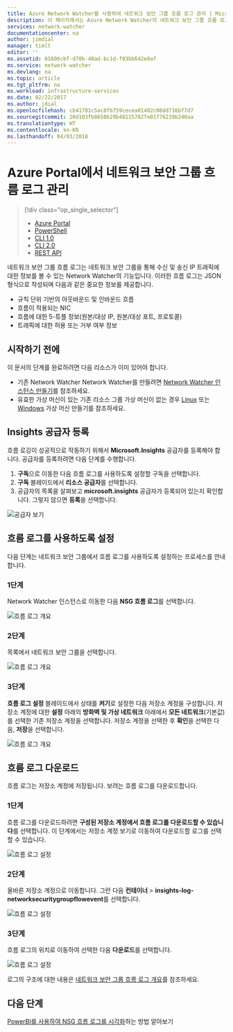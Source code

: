 ```yaml
---
title: Azure Network Watcher를 사용하여 네트워크 보안 그룹 흐름 로그 관리 | Microsoft Docs
description: 이 페이지에서는 Azure Network Watcher의 네트워크 보안 그룹 흐름 로그를 관리하는 방법을 설명합니다.
services: network-watcher
documentationcenter: na
author: jimdial
manager: timlt
editor: ''
ms.assetid: 01606cbf-d70b-40ad-bc1d-f03bb642e0af
ms.service: network-watcher
ms.devlang: na
ms.topic: article
ms.tgt_pltfrm: na
ms.workload: infrastructure-services
ms.date: 02/22/2017
ms.author: jdial
ms.openlocfilehash: cb41781c5ac8fb759cecea01402c08dd716bf7d7
ms.sourcegitcommit: 20d103fb8658b29b48115782fe01f76239b240aa
ms.translationtype: HT
ms.contentlocale: ko-KR
ms.lasthandoff: 04/03/2018
---
```

# <a name="manage-network-security-group-flow-logs-in-the-azure-portal"></a>Azure Portal에서 네트워크 보안 그룹 흐름 로그 관리

> [!div class="op_single_selector"]
> - [Azure Portal](network-watcher-nsg-flow-logging-portal.md)
> - [PowerShell](network-watcher-nsg-flow-logging-powershell.md)
> - [CLI 1.0](network-watcher-nsg-flow-logging-cli-nodejs.md)
> - [CLI 2.0](network-watcher-nsg-flow-logging-cli.md)
> - [REST API](network-watcher-nsg-flow-logging-rest.md)

네트워크 보안 그룹 흐름 로그는 네트워크 보안 그룹을 통해 수신 및 송신 IP 트래픽에 대한 정보를 볼 수 있는 Network Watcher의 기능입니다. 이러한 흐름 로그는 JSON 형식으로 작성되며 다음과 같은 중요한 정보를 제공합니다. 

- 규칙 단위 기반의 아웃바운드 및 인바운드 흐름
- 흐름이 적용되는 NIC
- 흐름에 대한 5-튜플 정보(원본/대상 IP, 원본/대상 포트, 프로토콜)
- 트래픽에 대한 허용 또는 거부 여부 정보

## <a name="before-you-begin"></a>시작하기 전에

이 문서의 단계를 완료하려면 다음 리소스가 이미 있어야 합니다.

- 기존 Network Watcher Network Watcher를 만들려면 [Network Watcher 인스턴스 만들기](network-watcher-create.md)를 참조하세요.
- 유효한 가상 머신이 있는 기존 리소스 그룹 가상 머신이 없는 경우 [Linux](../virtual-machines/linux/quick-create-portal.md?toc=%2fazure%2fnetwork-watcher%2ftoc.json) 또는 [Windows](../virtual-machines/windows/quick-create-portal.md?toc=%2fazure%2fnetwork-watcher%2ftoc.json) 가상 머신 만들기를 참조하세요.

## <a name="register-insights-provider"></a>Insights 공급자 등록

흐름 로깅이 성공적으로 작동하기 위해서 **Microsoft.Insights** 공급자를 등록해야 합니다. 공급자를 등록하려면 다음 단계를 수행합니다. 

1. **구독**으로 이동한 다음 흐름 로그를 사용하도록 설정할 구독을 선택합니다. 
2. **구독** 블레이드에서 **리소스 공급자**를 선택합니다. 
3. 공급자의 목록을 살펴보고 **microsoft.insights** 공급자가 등록되어 있는지 확인합니다. 그렇지 않으면 **등록**을 선택합니다.

![공급자 보기][providers]

## <a name="enable-flow-logs"></a>흐름 로그를 사용하도록 설정

다음 단계는 네트워크 보안 그룹에서 흐름 로그를 사용하도록 설정하는 프로세스를 안내합니다.

### <a name="step-1"></a>1단계

Network Watcher 인스턴스로 이동한 다음 **NSG 흐름 로그**를 선택합니다.

![흐름 로그 개요][1]

### <a name="step-2"></a>2단계

목록에서 네트워크 보안 그룹을 선택합니다.

![흐름 로그 개요][2]

### <a name="step-3"></a>3단계 

**흐름 로그 설정** 블레이드에서 상태를 **켜기**로 설정한 다음 저장소 계정을 구성합니다. 저장소 계정에 대한 **설정** 아래의 **방화벽 및 가상 네트워크** 아래에서 **모든 네트워크**(기본값)를 선택한 기존 저장소 계정을 선택합니다. 저장소 계정을 선택한 후 **확인**을 선택한 다음, **저장**을 선택합니다.

![흐름 로그 개요][3]

## <a name="download-flow-logs"></a>흐름 로그 다운로드

흐름 로그는 저장소 계정에 저장됩니다. 보려는 흐름 로그를 다운로드합니다.

### <a name="step-1"></a>1단계

흐름 로그를 다운로드하려면 **구성된 저장소 계정에서 흐름 로그를 다운로드할 수 있습니다**를 선택합니다. 이 단계에서는 저장소 계정 보기로 이동하여 다운로드할 로그를 선택할 수 있습니다.

![흐름 로그 설정][4]

### <a name="step-2"></a>2단계

올바른 저장소 계정으로 이동합니다. 그런 다음 **컨테이너** > **insights-log-networksecuritygroupflowevent**를 선택합니다.

![흐름 로그 설정][5]

### <a name="step-3"></a>3단계

흐름 로그의 위치로 이동하여 선택한 다음 **다운로드**를 선택합니다.

![흐름 로그 설정][6]

로그의 구조에 대한 내용은 [네트워크 보안 그룹 흐름 로그 개요](network-watcher-nsg-flow-logging-overview.md)를 참조하세요.

## <a name="next-steps"></a>다음 단계

[PowerBI를 사용하여 NSG 흐름 로그를 시각화](network-watcher-visualize-nsg-flow-logs-power-bi.md)하는 방법 알아보기

<!-- Image references -->
[1]: ./media/network-watcher-nsg-flow-logging-portal/figure1.png
[2]: ./media/network-watcher-nsg-flow-logging-portal/figure2.png
[3]: ./media/network-watcher-nsg-flow-logging-portal/figure3.png
[4]: ./media/network-watcher-nsg-flow-logging-portal/figure4.png
[5]: ./media/network-watcher-nsg-flow-logging-portal/figure5.png
[6]: ./media/network-watcher-nsg-flow-logging-portal/figure6.png
[providers]: ./media/network-watcher-nsg-flow-logging-portal/providers.png

